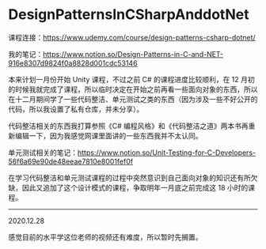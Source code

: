 # DesignPatternsInCSharpAnddotNet

课程连接：https://www.udemy.com/course/design-patterns-csharp-dotnet/

我的笔记：https://www.notion.so/Design-Patterns-in-C-and-NET-916e8307d9824f0a8828d001cdc53146

  本来计划一月份开始 Unity 课程，不过之前 C# 的课程进度比较顺利，在 12 月初的时候我就完成了课程，所以临时决定在开始之前再看一些面向对象的东西，所以在十二月期间学了一些代码整洁、单元测试之类的东西（因为涉及一些不好公开的代码，所以我设置了私有仓库，并未分享）。
  
  代码整洁相关的东西我打算参照《C# 编程风格》和《代码整洁之道》两本书再重新编辑一下，因为我感觉网课里面讲的一些东西我并不太认同。
  
  单元测试相关的笔记：https://www.notion.so/Unit-Testing-for-C-Developers-56f6a69e90de48eeae7810e8001fef0f
  
  在学习代码整洁和单元测试课程的过程中突然意识到自己面向对象的知识还有所欠缺，因此又追加了这个设计模式的课程，争取明年一月底之前完成这 18 小时的课程。

------------------------------------------------

2020.12.28 

感觉目前的水平学这位老师的视频还有难度，所以暂时先搁置。
